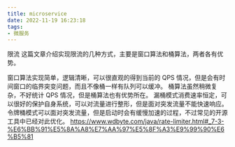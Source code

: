 ```yaml
---
title: microservice
date: 2022-11-19 16:23:18
tags:
- 微服务
---
```

限流
这篇文章介绍实现限流的几种方式，主要是窗口算法和桶算法，两者各有优势。

窗口算法实现简单，逻辑清晰，可以很直观的得到当前的 QPS 情况，但是会有时间窗口的临界突变问题，而且不像桶一样有队列可以缓冲。
桶算法虽然稍微复杂，不好统计 QPS 情况，但是桶算法也有优势所在。
漏桶模式消费速率恒定，可以很好的保护自身系统，可以对流量进行整形，但是面对突发流量不能快速响应。
令牌桶模式可以面对突发流量，但是启动时会有缓慢加速的过程，不过常见的开源工具中已经对此优化。
https://www.wdbyte.com/java/rate-limiter.html#_7-3-%E6%BB%91%E5%8A%A8%E7%AA%97%E5%8F%A3%E9%99%90%E6%B5%81